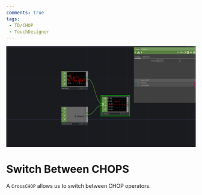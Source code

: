 ```yaml
---
comments: true
tags:
 - TD/CHOP
 - TouchDesigner
---
```


![Switch Between CHOPS](../img/SwitchBetweenChops.png)

# Switch Between CHOPS
A `CrossCHOP` allows us to switch between CHOP operators. 